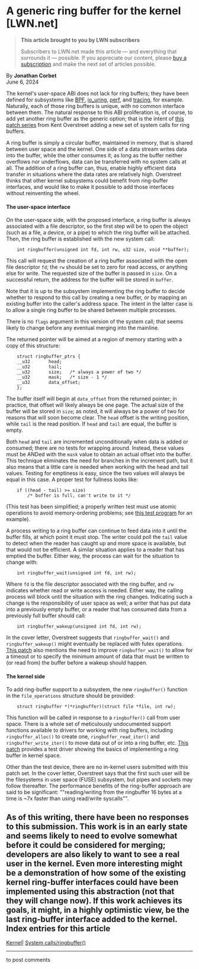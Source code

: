 # A generic ring buffer for the kernel [LWN.net]

> **This article brought to you by LWN subscribers**
> 
> Subscribers to LWN.net made this article — and everything that surrounds it — possible. If you appreciate our content, please [buy a subscription](/Promo/nst-nag3/subscribe) and make the next set of articles possible. 

By **Jonathan Corbet**  
June 6, 2024 

The kernel's user-space ABI does not lack for ring buffers; they have been defined for subsystems like [BPF](https://docs.kernel.org/6.6/bpf/ringbuf.html), [io_uring](/Articles/776703/), [perf](https://docs.kernel.org/next/userspace-api/perf_ring_buffer.html), and [tracing](https://docs.kernel.org/trace/ring-buffer-map.html), for example. Naturally, each of those ring buffers is unique, with no common interface between them. The natural response to this ABI proliferation is, of course, to add yet another ring buffer as the generic option; that is the intent of [this patch series](/ml/linux-kernel/20240603003306.2030491-1-kent.overstreet@linux.dev) from Kent Overstreet adding a new set of system calls for ring buffers. 

A ring buffer is simply a circular buffer, maintained in memory, that is shared between user space and the kernel. One side of a data stream writes data into the buffer, while the other consumes it; as long as the buffer neither overflows nor underflows, data can be transferred with no system calls at all. The addition of a ring buffer can, thus, enable highly efficient data transfer in situations where the data rates are relatively high. Overstreet thinks that other kernel subsystems could benefit from ring-buffer interfaces, and would like to make it possible to add those interfaces without reinventing the wheel. 

#### The user-space interface

On the user-space side, with the proposed interface, a ring buffer is always associated with a file descriptor, so the first step will be to open the object (such as a file, a device, or a pipe) to which the ring buffer will be attached. Then, the ring buffer is established with the new system call: 
    
    
        int ringbuffer(unsigned int fd, int rw, u32 size, void **buffer);
    

This call will request the creation of a ring buffer associated with the open file descriptor `fd`; the `rw` should be set to zero for read access, or anything else for write. The requested size of the buffer is passed in `size`. On a successful return, the address for the buffer will be stored in `buffer`. 

Note that it is up to the subsystem implementing the ring buffer to decide whether to respond to this call by creating a new buffer, or by mapping an existing buffer into the caller's address space. The intent in the latter case is to allow a single ring buffer to be shared between multiple processes. 

There is no `flags` argument in this version of the system call; that seems likely to change before any eventual merging into the mainline. 

The returned pointer will be aimed at a region of memory starting with a copy of this structure: 
    
    
        struct ringbuffer_ptrs {
    	__u32		head;
    	__u32		tail;
    	__u32		size;	/* always a power of two */
    	__u32		mask;	/* size - 1 */
    	__u32		data_offset;
        };
    

The buffer itself will begin at `data_offset` from the returned pointer; in practice, that offset will likely always be one page. The actual size of the buffer will be stored in `size`; as noted, it will always be a power of two for reasons that will soon become clear. The `head` offset is the writing position, while `tail` is the read position. If `head` and `tail` are equal, the buffer is empty. 

Both `head` and `tail` are incremented unconditionally when data is added or consumed; there are no tests for wrapping around. Instead, these values must be ANDed with the `mask` value to obtain an actual offset into the buffer. This technique eliminates the need for branches in the increment path, but it also means that a little care is needed when working with the head and tail values. Testing for emptiness is easy, since the two values will always be equal in this case. A proper test for fullness looks like: 
    
    
        if ((head - tail) >= size)
            /* buffer is full, can't write to it */
    

(This test has been simplified; a properly written test must use atomic operations to avoid memory-ordering problems; see [this test program](/ml/linux-kernel/20240603003306.2030491-6-kent.overstreet@linux.dev) for an example). 

A process writing to a ring buffer can continue to feed data into it until the buffer fills, at which point it must stop. The writer could poll the `tail` value to detect when the reader has caught up and more space is available, but that would not be efficient. A similar situation applies to a reader that has emptied the buffer. Either way, the process can wait for the situation to change with: 
    
    
        int ringbuffer_wait(unsigned int fd, int rw);
    

Where `fd` is the file descriptor associated with the ring buffer, and `rw` indicates whether read or write access is needed. Either way, the calling process will block until the situation with the ring changes. Indicating such a change is the responsibility of user space as well; a writer that has put data into a previously empty buffer, or a reader that has consumed data from a previously full buffer should call: 
    
    
        int ringbuffer_wakeup(unsigned int fd, int rw);
    

In the cover letter, Overstreet suggests that `ringbuffer_wait()` and `ringbuffer_wakeup()` might eventually be replaced with futex operations. [This patch](/ml/linux-kernel/20240603003306.2030491-4-kent.overstreet@linux.dev) also mentions the need to improve `ringbuffer_wait()` to allow for a timeout or to specify the minimum amount of data that must be written to (or read from) the buffer before a wakeup should happen. 

#### The kernel side

To add ring-buffer support to a subsystem, the new `ringbuffer()` function in the `file_operations` structure should be provided: 
    
    
        struct ringbuffer *(*ringbuffer)(struct file *file, int rw);
    

This function will be called in response to a `ringbuffer()` call from user space. There is a whole set of meticulously undocumented support functions available to drivers for working with ring buffers, including `ringbuffer_alloc()` to create one, `ringbuffer_read_iter()` and `ringbuffer_write_iter()` to move data out of or into a ring buffer, etc. [This patch](/ml/linux-kernel/20240603003306.2030491-5-kent.overstreet@linux.dev) provides a test driver showing the basics of implementing a ring buffer in kernel space. 

Other than the test device, there are no in-kernel users submitted with this patch set. In the cover letter, Overstreet says that the first such user will be the filesystems in user space (FUSE) subsystem, but pipes and sockets may follow thereafter. The performance benefits of the ring-buffer approach are said to be significant: ""reading/writing from the ringbuffer 16 bytes at a time is ~7x faster than using read/write syscalls"". 

As of this writing, there have been no responses to this submission. This work is in an early state and seems likely to need to evolve somewhat before it could be considered for merging; developers are also likely to want to see a real user in the kernel. Even more interesting might be a demonstration of how some of the existing kernel ring-buffer interfaces could have been implemented using this abstraction (not that they will change now). If this work achieves its goals, it might, in a highly optimistic view, be the last ring-buffer interface added to the kernel.  
Index entries for this article  
---  
[Kernel](/Kernel/Index)| [System calls/ringbuffer()](/Kernel/Index#System_calls-ringbuffer)  
  


* * *

to post comments 
